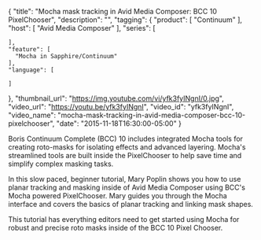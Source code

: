 {
  "title": "Mocha mask tracking in Avid Media Composer: BCC 10 PixelChooser",
  "description": "",
  "tagging": {
    "product": [
      "Continuum"
    ],
    "host": [
      "Avid Media Composer"
    ],
    "series": [

    ],
    "feature": [
      "Mocha in Sapphire/Continuum"
    ],
    "language": [

    ]
  },
  "thumbnail_url": "https://img.youtube.com/vi/yfk3fyINgnI/0.jpg",
  "video_url": "https://youtu.be/yfk3fyINgnI",
  "video_id": "yfk3fyINgnI",
  "video_name": "mocha-mask-tracking-in-avid-media-composer-bcc-10-pixelchooser",
  "date": "2015-11-18T16:30:00-05:00"
}

Boris Continuum Complete (BCC) 10 includes integrated Mocha tools for creating
roto-masks for isolating effects and advanced layering. Mocha's streamlined
tools are built inside the PixelChooser to help save time and simplify complex
masking tasks.

In this slow paced, beginner tutorial, Mary Poplin shows you how to use planar
tracking and masking inside of Avid Media Composer using BCC's Mocha powered
PixelChooser. Mary guides you through the Mocha interface and covers the
basics of planar tracking and linking mask shapes.

This tutorial has everything editors need to get started using Mocha for
robust and precise roto masks inside of the BCC 10 Pixel Chooser.


